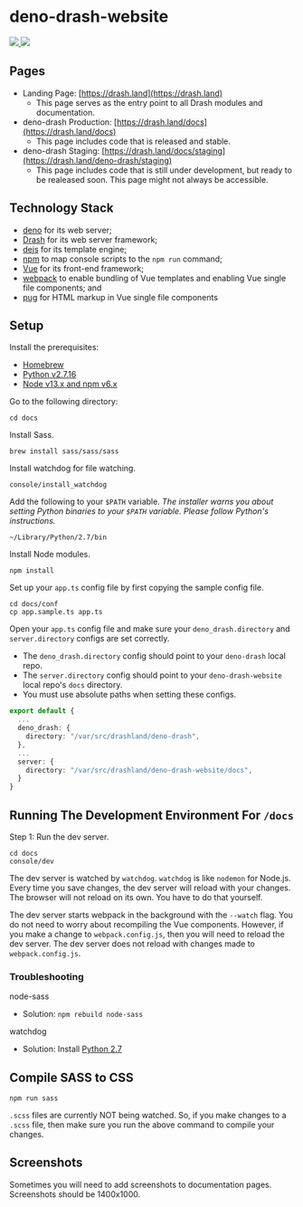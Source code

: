 # deno-drash-website

<a href="https://github.com/drashland/deno-drash/">
  <img src="https://img.shields.io/github/release/drashland/deno-drash.svg?color=bright_green&label=drash%20latest">
</a> 
<a href="https://github.com/drashland/deno-drash-docs/actions?query=workflow%3Aci">
  <img src="https://img.shields.io/github/workflow/status/drashland/deno-drash-docs/master?label=master">
</a>

## Pages

* Landing Page: [https://drash.land](https://drash.land)
    * This page serves as the entry point to all Drash modules and documentation.
* deno-drash Production: [https://drash.land/docs](https://drash.land/docs)
    * This page includes code that is released and stable.
* deno-drash Staging: [https://drash.land/docs/staging](https://drash.land/deno-drash/staging)
    * This page includes code that is still under development, but ready to be realeased soon. This page might not always be accessible.

## Technology Stack

* [deno](https://deno.land) for its web server;
* [Drash](https://drash.land) for its web server framework;
* [dejs](https://github.com/syumai/dejs) for its template engine;
* [npm](https://www.npmjs.com) to map console scripts to the `npm run` command;
* [Vue](https://vuejs.org) for its front-end framework;
* [webpack](https://webpack.js.org/) to enable bundling of Vue templates and enabling Vue single file components; and
* [pug](https://pugjs.org/api/getting-started.html) for HTML markup in Vue single file components

## Setup

Install the prerequisites:

* [Homebrew](https://brew.sh/)
* [Python v2.7.16](https://www.python.org/downloads/release/python-2716/)
* [Node v13.x and npm v6.x](https://nodejs.org/en/download/current/)

Go to the following directory:

```
cd docs
```

Install Sass.

```
brew install sass/sass/sass
```

Install watchdog for file watching.

```shell
console/install_watchdog
```

Add the following to your `$PATH` variable. _The installer warns you about setting Python binaries to your `$PATH` variable. Please follow Python's instructions._

```
~/Library/Python/2.7/bin 
```

Install Node modules.

```shell
npm install
```

Set up your `app.ts` config file by first copying the sample config file.

```shell
cd docs/conf
cp app.sample.ts app.ts
```

Open your `app.ts` config file and make sure your `deno_drash.directory` and `server.directory` configs are set correctly.

* The `deno_drash.directory` config should point to your `deno-drash` local repo.
* The `server.directory` config should point to your `deno-drash-website` local repo's `docs` directory.
* You must use absolute paths when setting these configs.

```typescript
export default {
  ...
  deno_drash: {
    directory: "/var/src/drashland/deno-drash",
  },
  ...
  server: {
    directory: "/var/src/drashland/deno-drash-website/docs",
  }
}
```

## Running The Development Environment For `/docs`

Step 1: Run the dev server.

```shell
cd docs
console/dev
```

The dev server is watched by `watchdog`. `watchdog` is like `nodemon` for Node.js. Every time you save changes, the dev server will reload with your changes. The browser will not reload on its own. You have to do that yourself.

The dev server starts webpack in the background with the `--watch` flag. You do not need to worry about recompiling the Vue components. However, if you make a change to `webpack.config.js`, then you will need to reload the dev server. The dev server does not reload with changes made to `webpack.config.js`.

### Troubleshooting

node-sass

* Solution: `npm rebuild node-sass`

watchdog

* Solution: Install [Python 2.7](https://www.python.org/download/releases/2.7/)

## Compile SASS to CSS

```shell
npm run sass
```

`.scss` files are currently NOT being watched. So, if you make changes to a `.scss` file, then make sure you run the above command to compile your changes.

## Screenshots

Sometimes you will need to add screenshots to documentation pages. Screenshots should be 1400x1000.
